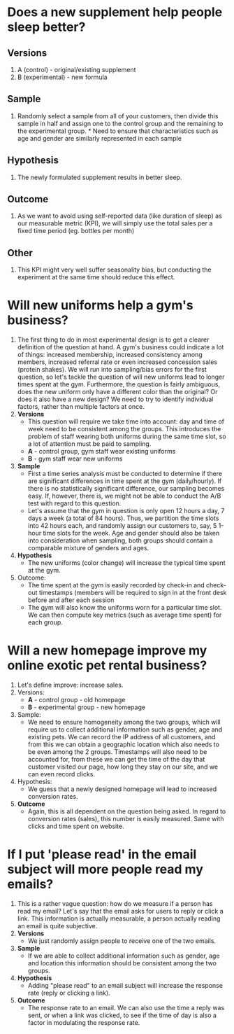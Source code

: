 # Does a new supplement help people sleep better?

## Versions
  1. A (control) - original/existing supplement
  2. B (experimental) - new formula
## Sample
  1. Randomly select a sample from all of your customers, then divide this sample in half and assign one to the control group and the remaining to the experimental group.
    * Need to ensure that characteristics such as age and gender are similarly represented in each sample 
## Hypothesis
  1. The newly formulated supplement results in better sleep.
## Outcome
  1. As we want to avoid using self-reported data (like duration of sleep) as our measurable metric (KPI), we will simply use the total sales per a fixed time period (eg. bottles per month)
## Other
  1. This KPI might very well suffer seasonality bias, but conducting the experiment at the same time should reduce this effect. 

# Will new uniforms help a gym's business?

1. The first thing to do in most experimental design is to get a clearer definition of the question at hand. A gym's business could indicate a lot of things: increased membership, increased consistency among members, increased referral rate or even increased concession sales (protein shakes). We will run into sampling/bias errors for the first question, so let's tackle the question of will new uniforms lead to longer times spent at the gym. Furthermore, the question is fairly ambiguous, does the new uniform only have a different color than the original? Or does it also have a new design? We need to try to identify individual factors, rather than multiple factors at once. 
2. **Versions**
    * This question will require we take time into account: day and time of week need to be consistent among the groups. This introduces the problem of staff wearing both uniforms during the same time slot, so a lot of attention must be paid to sampling. 
    * **A** - control group, gym staff wear existing uniforms 
    * **B** - gym staff wear new uniforms
3. **Sample**
    * First a time series analysis must be conducted to determine if there are significant differences in time spent at the gym (daily/hourly). If there is no statistically significant difference, our sampling becomes easy. If, however, there is, we might not be able to conduct the A/B test with regard to this question.
    * Let's assume that the gym in question is only open 12 hours a day, 7 days a week (a total of 84 hours). Thus, we partition the time slots into 42 hours each, and randomly assign our customers to, say, 5 1-hour time slots for the week. Age and gender should also be taken into consideration when sampling, both groups should contain a comparable mixture of genders and ages.
5. **Hypothesis**
    * The new uniforms (color change) will increase the typical time spent at the gym.
4. Outcome:
    * The time spent at the gym is easily recorded by check-in and check-out timestamps (members will be required to sign in at the front desk before and after each session
    * The gym will also know the uniforms worn for a particular time slot. We can then compute key metrics (such as average time spent) for each group.  


# Will a new homepage improve my online exotic pet rental business?

1. Let's define improve: increase sales. 
2. Versions:
    * **A** - control group - old homepage
    * **B** - experimental group - new homepage
3. Sample:
    * We need to ensure homogeneity among the two groups, which will require us to collect additional information such as gender, age and existing pets. We can record the IP address of all customers, and from this we can obtain a geographic location which also needs to be even among the 2 groups. Timestamps will also need to be accounted for, from these we can get the time of the day that customer visited our page, how long they stay on our site, and we can even record clicks. 
4. Hypothesis:
    * We guess that a newly designed homepage will lead to increased conversion rates.
5. **Outcome**
    * Again, this is all dependent on the question being asked. In regard to conversion rates (sales), this number is easily measured. Same with clicks and time spent on website. 


# If I put 'please read' in the email subject will more people read my emails?

1. This is a rather vague question: how do we measure if a person has read my email? Let's say that the email asks for users to reply or click a link. This information is actually measurable, a person actually reading an email is quite subjective. 
2. **Versions** 
    * We just randomly assign people to receive one of the two emails.
3. **Sample**
    * If we are able to collect additional information such as gender, age and location this information should be consistent among the two groups.
4. **Hypothesis**
    * Adding "please read" to an email subject will increase the response rate (reply or clicking a link). 
5. **Outcome**
    * The response rate to an email. We can also use the time a reply was sent, or when a link was clicked, to see if the time of day is also a factor in modulating the response rate.